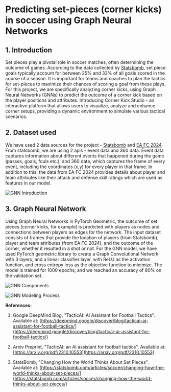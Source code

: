 # Predicting set-pieces (corner kicks) in soccer using Graph Neural Networks

## 1. Introduction
Set pieces play a pivotal role in soccer matches, often determining the outcome of games. According to the data collected by [Statsbomb](https://statsbomb.com/articles/soccer/changing-how-the-world-thinks-about-set-pieces/), set piece goals typically account for between 25% and 33% of all goals scored in the course of a season. It is important for teams and coaches to plan the tactics for set-pieces to maximize their chances of scoring a goal from these plays. For this project, we are specifically analyzing corner kicks, using Graph Neural Networks (GNNs) to predict the outcome of a corner kick based on the player positions and attributes. Introducing Corner Kick Studio - an interactive platform that allows users to visualize, analyze and enhance corner setups, providing a dynamic environment to simulate various tactical scenarios.

## 2. Dataset used
We have used 2 data sources for the project - [Statsbomb](https://github.com/statsbomb/open-data) and [EA FC 2024](https://www.kaggle.com/datasets/stefanoleone992/ea-sports-fc-24-complete-player-dataset). From statsbomb, we are using 2 apis - event data and 360 data. Event data captures information about different events that happened during the game (passes, goals, fouls etc.), and 360 data, which captures the frame of every event, including the coordinates (x,y) for every player in that frame. In addition to this, the data from EA FC 2024 provides details about player and team attributes like their attack and defense skill ratings which are used as features in our model.

![GNN Introduction](https://github.com/reojackson31/soccer-corner-kick-studio/assets/148725712/67e89838-5892-48cc-9ebb-2f28c490b6d9)

## 3. Graph Neural Network
Using Graph Neural Networks in PyTorch Geometric, the outcome of set pieces (corner kicks, for example) is predicted  with players as nodes and connections between players as edges for the network. The input dataset consists of frames that provide the location of players (from Statsbomb), player and team attributes (from EA FC 2024), and the outcome of the corner, whether it resulted in a shot or not. For the GNN model, we have used PyTorch geometric library to create a Graph Convolutional Network with 3 layers, and a linear classifier layer, with ReLU as the activation function, and cross entropy loss as the objective function to minimize.  The model is trained for 1000 epochs, and we reached an accuracy of 80% on the validation set.

![GNN Components](https://github.com/reojackson31/soccer-corner-kick-studio/assets/148725712/62009f46-8b8f-401a-9bac-2383ed96230f)

![GNN Modeling Process](https://github.com/reojackson31/soccer-corner-kick-studio/assets/148725712/6b0a9a93-c339-4936-b0cb-fb84559a83c0)

**References:**

1. Google DeepMind Blog, "TacticAI: AI Assistant for Football Tactics". Available at: [https://deepmind.google/discover/blog/tacticai-ai-assistant-for-football-tactics/](https://deepmind.google/discover/blog/tacticai-ai-assistant-for-football-tactics/)

2. Arxiv Preprint, "TacticAI: an AI assistant for football tactics". Available at: [https://arxiv.org/pdf/2310.10553](https://arxiv.org/pdf/2310.10553)

3. StatsBomb, "Changing How the World Thinks About Set Pieces". Available at: [https://statsbomb.com/articles/soccer/changing-how-the-world-thinks-about-set-pieces/](https://statsbomb.com/articles/soccer/changing-how-the-world-thinks-about-set-pieces/)



